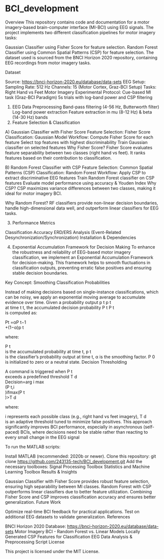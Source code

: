 # BCI_development
Overview
This repository contains code and documentation for a motor imagery-based brain-computer interface (MI-BCI) using EEG signals. The project implements two different classification pipelines for motor imagery tasks:

Gaussian Classifier using Fisher Score for feature selection.
Random Forest Classifier using Common Spatial Patterns (CSP) for feature selection.
The dataset used is sourced from the BNCI Horizon 2020 repository, containing EEG recordings from motor imagery tasks.

Dataset

Source: https://bnci-horizon-2020.eu/database/data-sets
EEG Setup:
Sampling Rate: 512 Hz
Channels: 15 (Motor Cortex, Graz-BCI Setup)
Tasks: Right Hand vs Feet Motor Imagery
Experimental Protocol:
Cue-based MI task (Graz-BCI Paradigm)
5s trials with log-band power and CSP filtering

1. EEG Data Preprocessing
Band-pass filtering (4-56 Hz, Butterworth filter)
Log-band power extraction
Feature extraction in mu (8-12 Hz) & beta (14-30 Hz) bands
2. Feature Selection & Classification

A) Gaussian Classifier with Fisher Score
Feature Selection: Fisher Score
Classification: Gaussian Model
Workflow:
Compute Fisher Score for each feature
Select top features with highest discriminability
Train Gaussian classifier on selected features
Why Fisher Score?
Fisher Score evaluates feature separability between two classes (right hand vs feet). It ranks features based on their contribution to classification​.

B) Random Forest Classifier with CSP
Feature Selection: Common Spatial Patterns (CSP)
Classification: Random Forest
Workflow:
Apply CSP to extract discriminative EEG features
Train Random Forest classifier on CSP features
Evaluate model performance using accuracy & Youden Index
Why CSP?
CSP maximizes variance differences between two classes, making it ideal for motor imagery BCI​.

Why Random Forest?
RF classifiers provide non-linear decision boundaries, handle high-dimensional data well, and outperform linear classifiers for EEG tasks​.

3. Performance Metrics
   
Classification Accuracy
ERD/ERS Analysis (Event-Related Desynchronization/Synchronization)​
Installation & Dependencies

4. Exponential Accumulation Framework for Decision Making
To enhance the robustness and reliability of EEG-based motor imagery classification, we implement an Exponential Accumulation Framework for decision-making. This framework helps to smooth fluctuations in classification outputs, preventing erratic false positives and ensuring stable decision boundaries.

Key Concept: Smoothing Classification Probabilities

Instead of making decisions based on single-instance classifications, which can be noisy, we apply an exponential moving average to accumulate evidence over time. Given a probability output 
p
t
p 
t
​	
  at time 
t
t, the accumulated decision probability
P
t
P 
t
​	
  is computed as:
	
Pt =αP 
t−1
​	
 +(1−α)p 
t
​	
 
where:

P 
t
​	
  is the accumulated probability at time 
t,
p 
t
​	
  is the classifier’s probability output at time 
t,
α is the smoothing factor.
P 
0
​	
  is initialized to zero or a neutral state.
Decision Thresholding

A command is triggered when 
P 
t
​	
  exceeds a predefined threshold 
T
d
​	
Decision=arg 
i
max
​	
 (P 
t,i
​	
 )ifmax(P 
t
​	
 )>T 
d
​	
 
where:


i represents each possible class (e.g., right hand vs feet imagery),
T 
d
​	
  is an adaptive threshold tuned to minimize false positives.
This approach significantly improves BCI performance, especially in asynchronous (self-paced) BCIs, where decisions need to be stable rather than reacting to every small change in the EEG signal

To run the MATLAB scripts:

Install MATLAB (recommended: 2020b or newer).
Clone this repository:
git clone https://github.com/243135-tech/BCI_development.git
Add the necessary toolboxes:
Signal Processing Toolbox
Statistics and Machine Learning Toolbox
Results & Insights

Gaussian Classifier with Fisher Score provides robust feature selection, ensuring high separability between MI classes.
Random Forest with CSP outperforms linear classifiers due to better feature utilization​.
Combining Fisher Score and CSP improves classification accuracy and ensures better generalization.
Future Work

Optimize real-time BCI feedback for practical applications.
Test on additional EEG datasets to validate generalization.
References

BNCI Horizon 2020 Database: https://bnci-horizon-2020.eu/database/data-sets
Motor Imagery BCI - Random Forest vs. Linear Models​
Locally Generated CSP Features for Classification​
EEG Data Analysis & Preprocessing Script​
License

This project is licensed under the MIT License.
